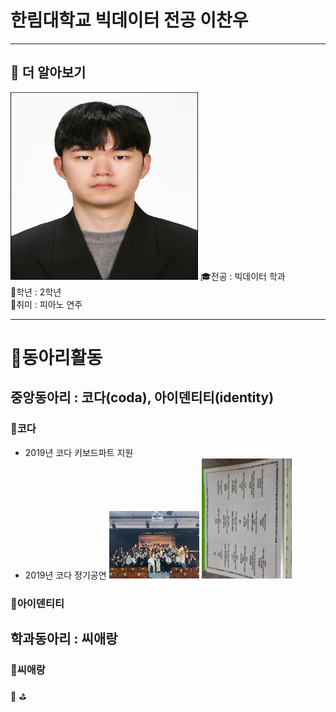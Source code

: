 # 한림대학교 빅데이터 전공 이찬우
---
## 🔎 더 알아보기
<img src= 이찬우.jpg height=300, width=300>
🎓전공 : 빅데이터 학과<br>
📕학년 : 2학년<br>
🎵취미 : 피아노 연주   

----
# 📌동아리활동

## 중앙동아리 : 코다(coda), 아이덴티티(identity)

### 🎹코다
* 2019년 코다 키보드파트 지원
* 2019년 코다 정기공연
<img src=KakaoTalk_20220525_220513230.jpg width="30%"> <img src=KakaoTalk_20220609_222122341.jpg width="30%" style="transform:rotate(180deg);">

### 🎲아이덴티티

## 학과동아리 : 씨애랑

### 📝씨애랑


📢
⛳
